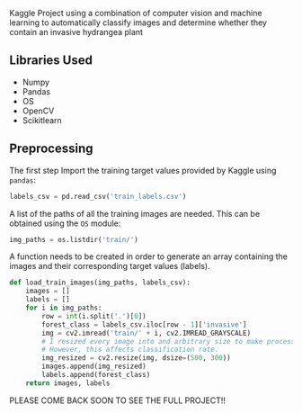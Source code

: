 Kaggle Project using a combination of computer vision and machine learning to automatically classify images and determine whether they contain an invasive hydrangea plant

## Libraries Used

- Numpy
- Pandas
- OS
- OpenCV
- Scikitlearn

## Preprocessing

The first step Import the training target values provided by Kaggle using `pandas`:

```python
labels_csv = pd.read_csv('train_labels.csv')
```
A list of the paths of all the training images are needed. This can be obtained using the `OS` module:

```python
img_paths = os.listdir('train/')
```
A function needs to be created in order to generate an array containing the images and their corresponding target values (labels).

```python
def load_train_images(img_paths, labels_csv):
    images = []
    labels = []
    for i in img_paths:
        row = int(i.split('.')[0])
        forest_class = labels_csv.iloc[row - 1]['invasive']
        img = cv2.imread('train/' + i, cv2.IMREAD_GRAYSCALE)
        # I resized every image into and arbitrary size to make processing time faster
        # However, this affects classification rate.
        img_resized = cv2.resize(img, dsize=(500, 300))
        images.append(img_resized)
        labels.append(forest_class)
    return images, labels
```

PLEASE COME BACK SOON TO SEE THE FULL PROJECT!!
